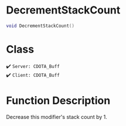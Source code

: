 # DecrementStackCount
```lua
void DecrementStackCount()
```
# Class
✔️ `Server: CDOTA_Buff`  
✔️ `Client: CDOTA_Buff`  

# Function Description
Decrease this modifier's stack count by 1.
